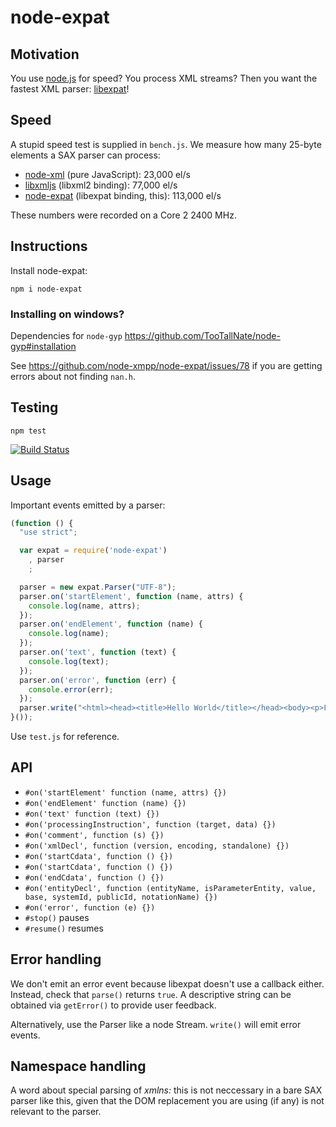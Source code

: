 # node-expat 

## Motivation 

You use [node.js](http://github.com/ry/node) for speed? You process
XML streams? Then you want the fastest XML parser: [libexpat](http://expat.sourceforge.net/)!

## Speed 

A stupid speed test is supplied in `bench.js`. We measure how many
25-byte elements a SAX parser can process:

- [node-xml](http://github.com/robrighter/node-xml) (pure JavaScript): 23,000 el/s
- [libxmljs](http://github.com/polotek/libxmljs) (libxml2 binding): 77,000 el/s
- [node-expat](http://github.com/astro/node-expat) (libexpat binding, this): 113,000 el/s

These numbers were recorded on a Core 2 2400 MHz.

## Instructions 

Install node-expat:

    npm i node-expat
  
### Installing on windows?

Dependencies for `node-gyp` https://github.com/TooTallNate/node-gyp#installation

See https://github.com/node-xmpp/node-expat/issues/78 if you are getting errors about not finding `nan.h`.

## Testing

```
npm test
```

[![Build Status](https://travis-ci.org/node-xmpp/node-expat.png?branch=v2.1.2)](https://travis-ci.org/node-xmpp/node-expat)


## Usage ##

Important events emitted by a parser:

```javascript
(function () {
  "use strict";

  var expat = require('node-expat')
    , parser
    ;

  parser = new expat.Parser("UTF-8");
  parser.on('startElement', function (name, attrs) {
    console.log(name, attrs);
  });
  parser.on('endElement', function (name) {
    console.log(name);
  });
  parser.on('text', function (text) {
    console.log(text);
  });
  parser.on('error', function (err) {
    console.error(err); 
  });
  parser.write("<html><head><title>Hello World</title></head><body><p>Foobar</p></body></html>");
}());

```

Use `test.js` for reference.

## API ##

- `#on('startElement' function (name, attrs) {})`
- `#on('endElement' function (name) {})`
- `#on('text' function (text) {})`
- `#on('processingInstruction', function (target, data) {})`
- `#on('comment', function (s) {})`
- `#on('xmlDecl', function (version, encoding, standalone) {})`
- `#on('startCdata', function () {})`
- `#on('startCdata', function () {})`
- `#on('endCdata', function () {})`
- `#on('entityDecl', function (entityName, isParameterEntity, value, base, systemId, publicId, notationName) {})`
- `#on('error', function (e) {})`
- `#stop()` pauses
- `#resume()` resumes

## Error handling ##

We don't emit an error event because libexpat doesn't use a callback
either. Instead, check that `parse()` returns `true`. A descriptive
string can be obtained via `getError()` to provide user feedback.

Alternatively, use the Parser like a node Stream. `write()` will emit
error events.

## Namespace handling ##

A word about special parsing of *xmlns:* this is not neccessary in a
bare SAX parser like this, given that the DOM replacement you are
using (if any) is not relevant to the parser.
